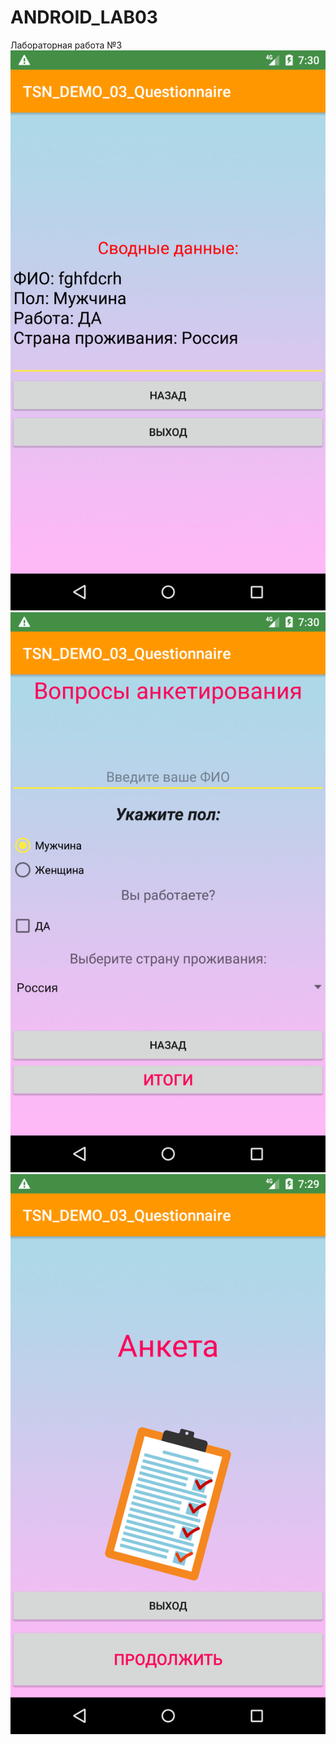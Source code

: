 # ANDROID_LAB03
Лабораторная работа №3
![srcreenshot](Screenshot.png)
![srcreenshot](Screenshot1.png)
![srcreenshot](Screenshot2.png)

